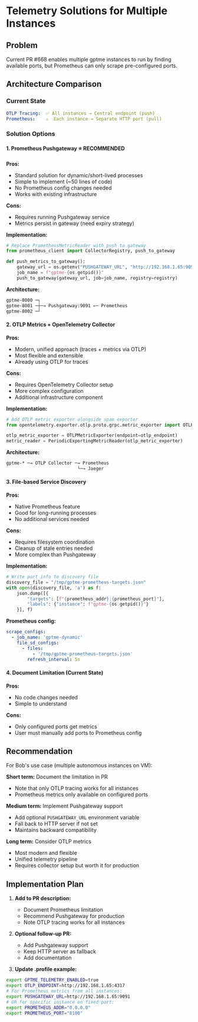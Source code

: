 # Telemetry Solutions for Multiple Instances

## Problem
Current PR #668 enables multiple gptme instances to run by finding available ports,
but Prometheus can only scrape pre-configured ports.

## Architecture Comparison

### Current State
```yaml
OTLP Tracing:  ✅ All instances → Central endpoint (push)
Prometheus:    ⚠️  Each instance → Separate HTTP port (pull)
```

### Solution Options

#### 1. Prometheus Pushgateway ⭐ RECOMMENDED
**Pros:**
- Standard solution for dynamic/short-lived processes
- Simple to implement (~50 lines of code)
- No Prometheus config changes needed
- Works with existing infrastructure

**Cons:**
- Requires running Pushgateway service
- Metrics persist in gateway (need expiry strategy)

**Implementation:**
```python
# Replace PrometheusMetricReader with push to gateway
from prometheus_client import CollectorRegistry, push_to_gateway

def push_metrics_to_gateway():
    gateway_url = os.getenv("PUSHGATEWAY_URL", "http://192.168.1.65:9091")
    job_name = f"gptme-{os.getpid()}"
    push_to_gateway(gateway_url, job=job_name, registry=registry)
```

**Architecture:**
```txt
gptme-8000 ─┐
gptme-8001 ─┼─→ Pushgateway:9091 ←─ Prometheus
gptme-8002 ─┘
```

#### 2. OTLP Metrics + OpenTelemetry Collector
**Pros:**
- Modern, unified approach (traces + metrics via OTLP)
- Most flexible and extensible
- Already using OTLP for traces

**Cons:**
- Requires OpenTelemetry Collector setup
- More complex configuration
- Additional infrastructure component

**Implementation:**
```python
# Add OTLP metric exporter alongside span exporter
from opentelemetry.exporter.otlp.proto.grpc.metric_exporter import OTLPMetricExporter

otlp_metric_exporter = OTLPMetricExporter(endpoint=otlp_endpoint)
metric_reader = PeriodicExportingMetricReader(otlp_metric_exporter)
```

**Architecture:**
```txt
gptme-* ─→ OTLP Collector ─→ Prometheus
                           └─→ Jaeger
```

#### 3. File-based Service Discovery
**Pros:**
- Native Prometheus feature
- Good for long-running processes
- No additional services needed

**Cons:**
- Requires filesystem coordination
- Cleanup of stale entries needed
- More complex than Pushgateway

**Implementation:**
```python
# Write port info to discovery file
discovery_file = "/tmp/gptme-prometheus-targets.json"
with open(discovery_file, 'a') as f:
    json.dump([{
        "targets": [f"{prometheus_addr}:{prometheus_port}"],
        "labels": {"instance": f"gptme-{os.getpid()}"}
    }], f)
```

**Prometheus config:**
```yaml
scrape_configs:
  - job_name: 'gptme-dynamic'
    file_sd_configs:
      - files:
          - '/tmp/gptme-prometheus-targets.json'
        refresh_interval: 5s
```

#### 4. Document Limitation (Current State)
**Pros:**
- No code changes needed
- Simple to understand

**Cons:**
- Only configured ports get metrics
- User must manually add ports to Prometheus config

## Recommendation

For Bob's use case (multiple autonomous instances on VM):

**Short term:** Document the limitation in PR
- Note that only OTLP tracing works for all instances
- Prometheus metrics only available on configured ports

**Medium term:** Implement Pushgateway support
- Add optional `PUSHGATEWAY_URL` environment variable
- Fall back to HTTP server if not set
- Maintains backward compatibility

**Long term:** Consider OTLP metrics
- Most modern and flexible
- Unified telemetry pipeline
- Requires collector setup but worth it for production

## Implementation Plan

1. **Add to PR description:**
   - Document Prometheus limitation
   - Recommend Pushgateway for production
   - Note OTLP tracing works for all instances

2. **Optional follow-up PR:**
   - Add Pushgateway support
   - Keep HTTP server as fallback
   - Add documentation

3. **Update .profile example:**
```bash
export GPTME_TELEMETRY_ENABLED=true
export OTLP_ENDPOINT=http://192.168.1.65:4317
# For Prometheus metrics from all instances:
export PUSHGATEWAY_URL=http://192.168.1.65:9091
# OR for specific instance on fixed port:
export PROMETHEUS_ADDR="0.0.0.0"
export PROMETHEUS_PORT="8100"
```
